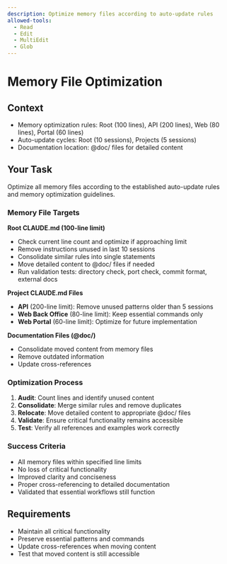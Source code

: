 ```yaml
---
description: Optimize memory files according to auto-update rules
allowed-tools:
  - Read
  - Edit
  - MultiEdit
  - Glob
---
```


# Memory File Optimization

## Context
- Memory optimization rules: Root (100 lines), API (200 lines), Web (80 lines), Portal (60 lines)
- Auto-update cycles: Root (10 sessions), Projects (5 sessions)
- Documentation location: @doc/ files for detailed content

## Your Task

Optimize all memory files according to the established auto-update rules and memory optimization guidelines.

### Memory File Targets

**Root CLAUDE.md (100-line limit)**
- Check current line count and optimize if approaching limit
- Remove instructions unused in last 10 sessions
- Consolidate similar rules into single statements
- Move detailed content to @doc/ files if needed
- Run validation tests: directory check, port check, commit format, external docs

**Project CLAUDE.md Files**
- **API** (200-line limit): Remove unused patterns older than 5 sessions
- **Web Back Office** (80-line limit): Keep essential commands only
- **Web Portal** (60-line limit): Optimize for future implementation

**Documentation Files (@doc/)**
- Consolidate moved content from memory files
- Remove outdated information
- Update cross-references

### Optimization Process
1. **Audit**: Count lines and identify unused content
2. **Consolidate**: Merge similar rules and remove duplicates
3. **Relocate**: Move detailed content to appropriate @doc/ files
4. **Validate**: Ensure critical functionality remains accessible
5. **Test**: Verify all references and examples work correctly

### Success Criteria
- All memory files within specified line limits
- No loss of critical functionality
- Improved clarity and conciseness
- Proper cross-referencing to detailed documentation
- Validated that essential workflows still function

## Requirements
- Maintain all critical functionality
- Preserve essential patterns and commands
- Update cross-references when moving content
- Test that moved content is still accessible